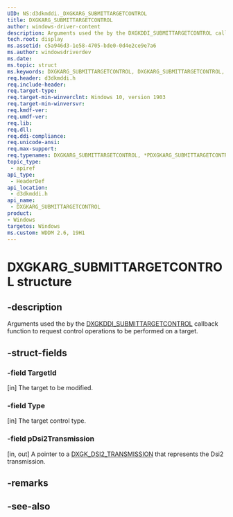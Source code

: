 ```yaml
---
UID: NS:d3dkmddi._DXGKARG_SUBMITTARGETCONTROL
title: DXGKARG_SUBMITTARGETCONTROL
author: windows-driver-content
description: Arguments used the by the DXGKDDI_SUBMITTARGETCONTROL callback function to request control operations to be performed on a target.
tech.root: display
ms.assetid: c5a946d3-1e58-4705-bde0-0d4e2ce9e7a6
ms.author: windowsdriverdev
ms.date: 
ms.topic: struct
ms.keywords: DXGKARG_SUBMITTARGETCONTROL, DXGKARG_SUBMITTARGETCONTROL, *PDXGKARG_SUBMITTARGETCONTROL, *IN_OUT_PDXGKARG_SUBMITTARGETCONTROL
req.header: d3dkmddi.h
req.include-header:
req.target-type:
req.target-min-winverclnt: Windows 10, version 1903
req.target-min-winversvr:
req.kmdf-ver:
req.umdf-ver:
req.lib:
req.dll:
req.ddi-compliance:
req.unicode-ansi:
req.max-support:
req.typenames: DXGKARG_SUBMITTARGETCONTROL, *PDXGKARG_SUBMITTARGETCONTROL
topic_type: 
 - apiref
api_type: 
 - HeaderDef
api_location: 
 - d3dkmddi.h
api_name: 
 - DXGKARG_SUBMITTARGETCONTROL
product:
- Windows
targetos: Windows
ms.custom: WDDM 2.6, 19H1
---
```


# DXGKARG_SUBMITTARGETCONTROL structure

## -description

Arguments used the by the [DXGKDDI_SUBMITTARGETCONTROL](nc-d3dkmddi-dxgkddi_submittargetcontrol.md) callback function to request control operations to be performed on a target.

## -struct-fields

### -field TargetId

[in] The target to be modified.

### -field Type

[in] The target control type.

### -field pDsi2Transmission
 
[in, out] A pointer to a [DXGK_DSI2_TRANSMISSION](ns-d3dkmddi-dxgk_dsi2_transmission.md) that represents the Dsi2 transmission.

## -remarks

## -see-also
